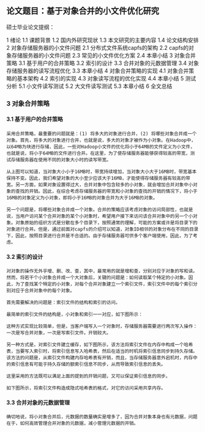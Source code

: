 ## 论文题目：基于对象合并的小文件优化研究

硕士毕业论文提纲：

1 绪论
	1.1 课题背景
	1.2 国内外研究现状
	1.3 本文研究的主要内容
	1.4 论文结构安排
2 对象存储服务器的小文件问题
	2.1 分布式文件系统capfs的架构
	2.2 capfs的对象存储服务器的小文件问题
	2.3 常见的小文件优化方案
	2.4 本章小结
3 对象合并策略
	3.1 基于用户的合并策略
	3.2 索引的设计
	3.3 合并对象的元数据管理
	3.4 对象存储服务器的读写流程优化
	3.3 本章小结
4 对象合并策略的实现
	4.1 对象合并策略的基本架构
	4.2 索引的实现
	4.3 对象读写流程的优化实现
	4.4 本章小结
5 测试分析
	5.1 小文件读写测试
	5.2 大文件读写测试
	5.3 本章小结
6 全文总结

### 3 对象合并策略

#### 3.1 基于用户的合并策略

    采用合并策略，最重要的问题就是：(1) 将多大的对象进行合并，(2) 将哪些对象合并成一个对象。首先，将多大的对象进行合并，也就是说，多大的对象才被作为小对象。在Hadoop中，以64MB为块进行存储，因此，一些对Hadoop小文件的优化将小于64MB的文件定义为小文件，也就是说，将小于64MB的文件进行合并。在这里，为了使存储服务器能够获得较高的带宽，测试存储服务器在使用不同的对象大小时的读写带宽。

    从上图可以知道，当对象大小小于16MB时，带宽持续增加，当对象大小大于16MB时，带宽基本保持不变。因此，我们希望对象的大小至少应该大于16MB，才能使得存储服务器有较高的带宽。另一方面，如果对象设置得过大，合并对象中包含较多的小对象，就会增加合并对象中小对象的查找的开销。因此，在综合考虑存储服务器的带宽和小对象的查找的开销的情况下，将小于16MB的对象定义为小对象，即将小于16MB的对象合并为大于16MB的对象。

    另一个问题是，将哪些对象合并成一个对象。合并的策略应该考虑对象的访问局部性，也就是说，当用户访问某个合并对象的某个小对象时，希望用户接下来访问该合并对象中的另一个小对象。对象原始的组织方式是分散在多个目录下，按照通常的理解，可能的方案或许是将目录下的对象进行合并。但是，通过前面对capfs的介绍可以知道，对象ID相邻的对象分布在不同的目录下，因此，按照目录进行合并是不合适的。由于存储服务器可供多个客户端使用，因此，为了考虑。

#### 3.2 索引的设计

    对对象的操作无外乎增、删、改、查，其中，最常用的就是增和查，分别对应于对象的写和读。然而，将若干个小对象合并成一个大对象后，关键的问题是：如何读取某个特定的小对象。因此，为了查找某个特定的小对象，对每个合并对象建立一个索引文件，索引文件中的每个索引分别对应于合并对象中的每个对象。

    首先需要解决的问题是：索引文件的结构和索引的访问。

    最简单的索引文件的结构是，小对象和索引一一对应，如下图所示：

    这种方式实现比较简单，但是，当客户端写入一个对象时，存储服务器需要进行两次写入操作：一次是写合并对象，一次是写索引文件。开销较大。

    另一种方式是，对索引文件建立缓存，如下图所示，该方法将索引文件在内存中构成一个哈希表，当要写入索引时，将索引信息写入哈希表，然后在适当的时机将索引信息同步到持久存储。该方法的问题是，从索引文件构建内存哈希表有开销，而且，当存储服务器意外宕机时，内存中的索引信息有可能于持久存储的额索引信息不同步，从而导致索引信息的丢失。

    这里采用的方法既可以满足上面的提到的开销问题，又可以保证索引信息的同步。

    如下图所示，将索引文件构造成隐式哈希表的格式，对它的访问采用共享内存。

#### 3.3 合并对象的元数据管理

    确切地说，将小对象合并后，元数据的数量确实是增多了，因为合并对象本身也有元数据，问题在于，如何高效管理合并对象的元数据，减小管理元数据的开销。
